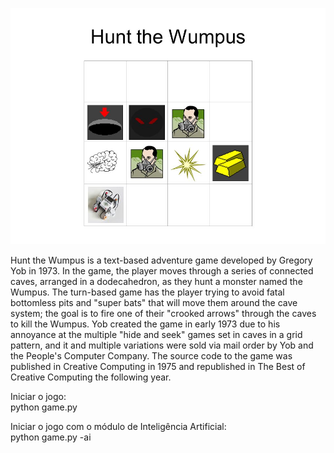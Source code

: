 ![image](Hunt_Wumpus.jpg)

Hunt the Wumpus is a text-based adventure game developed by Gregory Yob in 1973. In the game, the player moves through a series of connected caves, arranged in a dodecahedron, as they hunt a monster named the Wumpus. The turn-based game has the player trying to avoid fatal bottomless pits and "super bats" that will move them around the cave system; the goal is to fire one of their "crooked arrows" through the caves to kill the Wumpus. Yob created the game in early 1973 due to his annoyance at the multiple "hide and seek" games set in caves in a grid pattern, and it and multiple variations were sold via mail order by Yob and the People's Computer Company. The source code to the game was published in Creative Computing in 1975 and republished in The Best of Creative Computing the following year. <br>


Iniciar o jogo: <br>
python game.py

Iniciar o jogo com o módulo de Inteligência Artificial: <br>
python game.py -ai 
